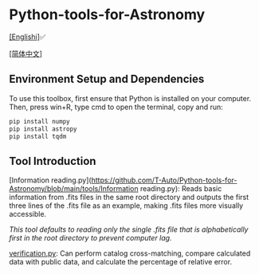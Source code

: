 # Python-tools-for-Astronomy

[[Englishi]](README.md)✅

[[简体中文]](README_zh.md)

## Environment Setup and Dependencies

To use this toolbox, first ensure that Python is installed on your computer. Then, press win+R, type cmd to open the terminal, copy and run:

```bash
pip install numpy
pip install astropy
pip install tqdm
```

## Tool Introduction

[Information reading.py](https://github.com/T-Auto/Python-tools-for-Astronomy/blob/main/tools/Information reading.py): Reads basic information from .fits files in the same root directory and outputs the first three lines of the .fits file as an example, making .fits files more visually accessible.

_This tool defaults to reading only the single .fits file that is alphabetically first in the root directory to prevent computer lag._

[verification.py](https://github.com/T-Auto/Python-tools-for-Astronomy/blob/main/tools/verification.py): Can perform catalog cross-matching, compare calculated data with public data, and calculate the percentage of relative error.

